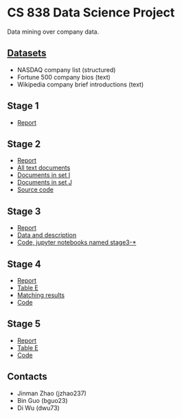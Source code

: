 # CS 838 Data Science Project

Data mining over company data.

## [Datasets](../dataset)
- NASDAQ company list (structured)
- Fortune 500 company bios (text)
- Wikipedia company brief introductions (text)

## Stage 1
- [Report](./reports/stage_one_report.pdf)

## Stage 2
- [Report](./reports/stage_two_report.pdf)
- [All text documents](https://github.com/jmzhao/cs838-data-science/tree/master/dataset/labeled_texts/)
- [Documents in set I](https://github.com/jmzhao/cs838-data-science/tree/master/dataset/labeled_texts/fortune500)
- [Documents in set J](https://github.com/jmzhao/cs838-data-science/tree/master/dataset/labeled_texts/fortune500_wiki)
- [Source code](https://github.com/jmzhao/cs838-data-science/tree/master/src/)

## Stage 3
- [Report](./reports/stage_three_report.pdf)
- [Data and description](https://github.com/jmzhao/cs838-data-science/tree/master/dataset/structured_data)
- [Code, jupyter notebooks named stage3-*](https://github.com/jmzhao/cs838-data-science)

## Stage 4
- [Report](./reports/stage_four_report.pdf)
- [Table E](https://github.com/jmzhao/cs838-data-science/tree/master/dataset/structured_data/E.csv)
- [Matching results](https://github.com/jmzhao/cs838-data-science/tree/master/dataset/structured_data/matching_result.csv)
- [Code](https://github.com/jmzhao/cs838-data-science/tree/master/stage4-matching.ipynb)

## Stage 5
- [Report](./reports/stage_five_report.pdf)
- [Table E](https://github.com/jmzhao/cs838-data-science/tree/master/dataset/structured_data/E.csv)
- [Code](https://github.com/jmzhao/cs838-data-science/tree/master/Stage5_script.ipynb)

## Contacts
- Jinman Zhao (jzhao237)
- Bin Guo (bguo23)
- Di Wu (dwu73)
